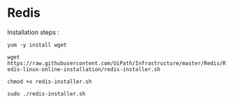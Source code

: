 # Redis

Installation steps :

`yum -y install wget`</br>

`wget https://raw.githubusercontent.com/UiPath/Infrastructure/master/Redis/Redis-linux-online-installation/redis-installer.sh`</br>

`chmod +x redis-installer.sh`</br>

`sudo ./redis-installer.sh`</br>
